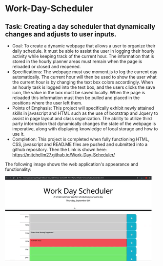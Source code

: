# Work-Day-Scheduler

## Task: Creating a day scheduler that dynamically changes and adjusts to user inputs.
* Goal: To create a dynamic webpage that allows a user to organize their daily schedule. It must be able to assist the user in logging their hourly activity while keeping track of the current hour. The information that is stored in the hourly planner areas must remain when the page is reloaded or closed and reopened. 
* Specifications: The webpage must use moment.js to log the current day automatically. The current hour will then be used to show the user what the current hour is by changing the text box colors accordingly. When an hourly task is logged into the text box, and the users clicks the save icon, the value in the box must be saved locally. When the page is reloaded this information must then be pulled and placed in the positions where the user left them.
* Points of Emphasis: This project will specifically exhibit newly attained skills in javascript and HTML such as the use of bootstrap and Jquery to assist in page layout and class organization. The ability to utilize third party information that dynamically changes the state of the webpage is imperative, along with displaying knowledge of local storage and how to use it.
* Completion: This project is completed when fully functioning HTML, CSS, javascript and READ.ME files are pushed and submitted into a github repository. Then the Link is shown here: https://mitchellm27.github.io/Work-Day-Scheduler/

The following image shows the web application's appearance and functionality:

![Below is the layout of how the site should appear when opened. Upon completion, the past hours will be grey, the present will be red, and the future will be green. Each hour's text box will allow the user to save its contents with the save button to the right.](Assets/05-third-party-apis-homework-demo.gif)